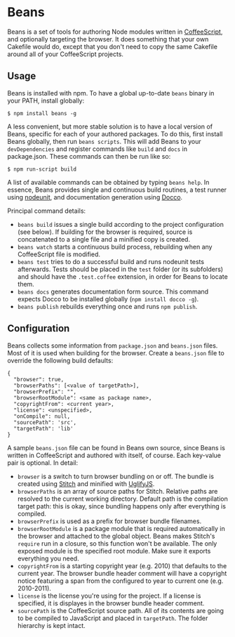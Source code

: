 # Beans

Beans is a set of tools for authoring Node modules written in
[CoffeeScript](http://jashkenas.github.com/coffee-script/), and optionally
targeting the browser. It does something that your own Cakefile would do,
except that you don't need to copy the same Cakefile around all of your
CoffeeScript projects.

## Usage

Beans is installed with npm. To have a global up-to-date `beans` binary in
your PATH, install globally:

    $ npm install beans -g

A less convenient, but more stable solution is to have a local version of
Beans, specific for each of your authored packages. To do this, first install
Beans globally, then run `beans scripts`. This will add Beans to your
`devDependencies` and register commands like `build` and `docs` in
package.json. These commands can then be run like so:

    $ npm run-script build

A list of available commands can be obtained by typing `beans help`. In
essence, Beans provides single and continuous build routines, a test runner
using [nodeunit](https://github.com/caolan/nodeunit), and documentation
generation using [Docco](http://jashkenas.github.com/docco/).

Principal command details:

* `beans build` issues a single build according to the project configuration
  (see below). If building for the browser is required, source is concatenated
  to a single file and a minified copy is created.
* `beans watch` starts a continuous build process, rebuilding when any
  CoffeeScript file is modified.
* `beans test` tries to do a successful build and runs nodeunit tests
  afterwards. Tests should be placed in the `test` folder (or its subfolders)
  and should have the `.test.coffee` extension, in order for Beans to locate
  them.
* `beans docs` generates documentation form source. This command expects Docco
  to be installed globally (`npm install docco -g`).
* `beans publish` rebuilds everything once and runs `npm publish`.

## Configuration

Beans collects some information from `package.json` and `beans.json` files.
Most of it is used when building for the browser. Create a `beans.json` file
to override the following build defaults:

    {
      "browser": true,
      "browserPaths": [<value of targetPath>],
      "browserPrefix": "",
      "browserRootModule": <same as package name>,
      "copyrightFrom": <current year>,
      "license": <unspecified>,
      "onCompile": null,
      "sourcePath": 'src',
      "targetPath": 'lib'
    }

A sample `beans.json` file can be found in Beans own source, since Beans is
written in CoffeeScript and authored with itself, of course. Each key-value
pair is optional. In detail:

* `browser` is a switch to turn browser bundling on or off. The bundle is
  created using [Stitch](https://github.com/sstephenson/stitch) and minified
  with [UglifyJS](http://marijnhaverbeke.nl/uglifyjs).
* `browserPaths` is an array of source paths for Stitch. Relative paths are
  resolved to the current working directory. Default path is the compilation
  target path: this is okay, since bundling happens only after everything is
  compiled.
* `browserPrefix` is used as a prefix for browser bundle filenames.
* `browserRootModule` is a package module that is required automatically in
  the browser and attached to the global object. Beans makes Stitch's `require`
  run in a closure, so this function won't be available. The only exposed
  module is the specified root module. Make sure it exports everything you
  need.
* `copyrightFrom` is a starting copyright year (e.g. 2010) that defaults to the
  current year. The browser bundle header comment will have a copyright notice
  featuring a span from the configured to year to current one (e.g. 2010-2011).
* `license` is the license you're using for the project. If a license is
  specified, it is displayes in the browser bundle header comment.
* `sourcePath` is the CoffeeScript source path. All of its contents are going
  to be compiled to JavaScript and placed in `targetPath`. The folder hierarchy
  is kept intact.
